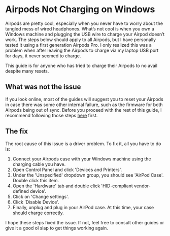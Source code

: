 # Airpods Not Charging on Windows

Airpods are pretty cool, especially when you never have to worry about the tangled mess of wired headphones. What’s not cool is when you own a Windows machine and plugging the USB wire to charge your Airpod doesn’t work. The steps below should apply to all Airpods, but I have personally tested it using a first generation Airpods Pro. I only realized this was a problem when after leaving the Airpods to charge via my laptop USB port for days, it never seemed to charge.

This guide is for anyone who has tried to charge their Airpods to no avail despite many resets.

## What was not the issue

If you look online, most of the guides will suggest you to reset your Airpods in case there was some other internal failure, such as the firmware for both Airpods being out of sync. Before you proceed with the rest of this guide, I recommend following those steps [here](https://support.apple.com/en-us/HT209463) first.

## The fix

The root cause of this issue is a driver problem. To fix it, all you have to do is:

1. Connect your Airpods case with your Windows machine using the charging cable you have.
2. Open Control Panel and click 'Devices and Printers'.
3. Under the 'Unspecified' dropdown group, you should see 'AirPod Case'. Double click this item.
4. Open the 'Hardware' tab and double click 'HID-compliant vendor-defined device'.
5. Click on 'Change settings'.
6. Click 'Disable Device'.
7. Finally, unplug and plug in your AirPod case. At this time, your case should charge correctly.

I hope these steps fixed the issue. If not, feel free to consult other guides or give it a good ol slap to get things working again.
